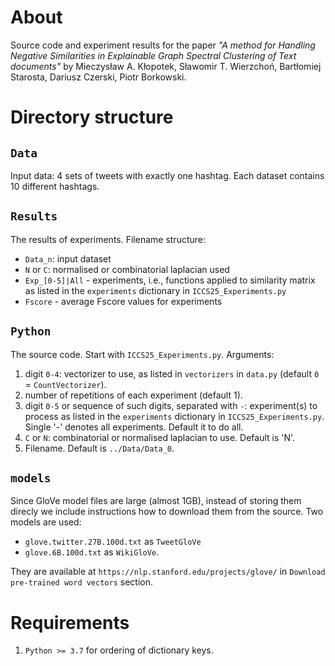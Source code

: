 
# About
Source code and experiment results for the paper
_"A method for Handling Negative Similarities in Explainable Graph Spectral Clustering of Text documents"_
by
Mieczysław A. Kłopotek,
Sławomir T. Wierzchoń,
Bartłomiej Starosta,
Dariusz Czerski, 
Piotr Borkowski.

# Directory structure

## `Data`
Input data: 4 sets of tweets with exactly one hashtag.
Each dataset contains 10 different hashtags.

## `Results`
The results of experiments.
Filename structure:
- `Data_n`:  input dataset
- `N` or `C`: normalised or combinatorial laplacian used
- `Exp_[0-5]|All` - experiments, i.e., functions applied to similarity matrix as listed in the `experiments` dictionary in `ICCS25_Experiments.py` 
- `Fscore` - average Fscore values for experiments


## `Python`
The source code.
Start with `ICCS25_Experiments.py`.
Arguments:
1. digit `0-4`: vectorizer to use, as listed in `vectorizers` in `data.py` (default `0` = `CountVectorizer`).
2. number of repetitions of each experiment (default 1).
3. digit `0-5` or sequence of such digits, separated with `-`: experiment(s) to process as listed  in the `experiments` dictionary in `ICCS25_Experiments.py`. Single '-' denotes all experiments. Default it to do all.
4. `C` or `N`: combinatorial or normalised laplacian to use. Default is 'N'.
5. Filename. Default is `../Data/Data_0`.

## `models`
Since GloVe model files are large (almost 1GB), instead of storing them direcly we include instructions how to download them from the source.
Two models are used: 
- `glove.twitter.27B.100d.txt` as `TweetGloVe`
- `glove.6B.100d.txt` as `WikiGloVe`.

They are available at `https://nlp.stanford.edu/projects/glove/` in `Download pre-trained word vectors` section.



# Requirements

1. `Python >= 3.7` for ordering of dictionary keys.

[//]: # (2. ``scikit-learn <= 0.24.2``)

